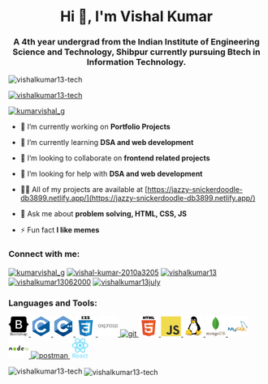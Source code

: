 <h1 align="center">Hi 👋, I'm Vishal Kumar</h1>
<h3 align="center">A 4th year undergrad from the Indian Institute of Engineering Science and Technology, Shibpur currently pursuing Btech in Information Technology.</h3>

<p align="left"> <img src="https://komarev.com/ghpvc/?username=vishalkumar13-tech&label=Profile%20views&color=0e75b6&style=flat" alt="vishalkumar13-tech" /> </p>

<p align="left"> <a href="https://github.com/ryo-ma/github-profile-trophy"><img src="https://github-profile-trophy.vercel.app/?username=vishalkumar13-tech" alt="vishalkumar13-tech" /></a> </p>

<p align="left"> <a href="https://twitter.com/kumarvishal_g" target="blank"><img src="https://img.shields.io/twitter/follow/kumarvishal_g?logo=twitter&style=for-the-badge" alt="kumarvishal_g" /></a> </p>

- 🔭 I’m currently working on **Portfolio Projects**

- 🌱 I’m currently learning **DSA and web development**

- 👯 I’m looking to collaborate on **frontend related projects**

- 🤝 I’m looking for help with **DSA and web development**

- 👨‍💻 All of my projects are available at [https://jazzy-snickerdoodle-db3899.netlify.app/](https://jazzy-snickerdoodle-db3899.netlify.app/)

- 💬 Ask me about **problem solving, HTML, CSS, JS**

- ⚡ Fun fact **I like memes**

<h3 align="left">Connect with me:</h3>
<p align="left">
<a href="https://twitter.com/kumarvishal_g" target="blank"><img align="center" src="https://raw.githubusercontent.com/rahuldkjain/github-profile-readme-generator/master/src/images/icons/Social/twitter.svg" alt="kumarvishal_g" height="30" width="40" /></a>
<a href="https://linkedin.com/in/vishal-kumar-2010a3205" target="blank"><img align="center" src="https://raw.githubusercontent.com/rahuldkjain/github-profile-readme-generator/master/src/images/icons/Social/linked-in-alt.svg" alt="vishal-kumar-2010a3205" height="30" width="40" /></a>
<a href="https://www.codechef.com/users/vishalkumar13" target="blank"><img align="center" src="https://cdn.jsdelivr.net/npm/simple-icons@3.1.0/icons/codechef.svg" alt="vishalkumar13" height="30" width="40" /></a>
<a href="https://www.leetcode.com/vishalkumar13062000" target="blank"><img align="center" src="https://raw.githubusercontent.com/rahuldkjain/github-profile-readme-generator/master/src/images/icons/Social/leet-code.svg" alt="vishalkumar13062000" height="30" width="40" /></a>
<a href="https://auth.geeksforgeeks.org/user/vishalkumar13july" target="blank"><img align="center" src="https://raw.githubusercontent.com/rahuldkjain/github-profile-readme-generator/master/src/images/icons/Social/geeks-for-geeks.svg" alt="vishalkumar13july" height="30" width="40" /></a>
</p>

<h3 align="left">Languages and Tools:</h3>
<p align="left"> <a href="https://getbootstrap.com" target="_blank" rel="noreferrer"> <img src="https://raw.githubusercontent.com/devicons/devicon/master/icons/bootstrap/bootstrap-plain-wordmark.svg" alt="bootstrap" width="40" height="40"/> </a> <a href="https://www.cprogramming.com/" target="_blank" rel="noreferrer"> <img src="https://raw.githubusercontent.com/devicons/devicon/master/icons/c/c-original.svg" alt="c" width="40" height="40"/> </a> <a href="https://www.w3schools.com/cpp/" target="_blank" rel="noreferrer"> <img src="https://raw.githubusercontent.com/devicons/devicon/master/icons/cplusplus/cplusplus-original.svg" alt="cplusplus" width="40" height="40"/> </a> <a href="https://www.w3schools.com/css/" target="_blank" rel="noreferrer"> <img src="https://raw.githubusercontent.com/devicons/devicon/master/icons/css3/css3-original-wordmark.svg" alt="css3" width="40" height="40"/> </a> <a href="https://expressjs.com" target="_blank" rel="noreferrer"> <img src="https://raw.githubusercontent.com/devicons/devicon/master/icons/express/express-original-wordmark.svg" alt="express" width="40" height="40"/> </a> <a href="https://git-scm.com/" target="_blank" rel="noreferrer"> <img src="https://www.vectorlogo.zone/logos/git-scm/git-scm-icon.svg" alt="git" width="40" height="40"/> </a> <a href="https://www.w3.org/html/" target="_blank" rel="noreferrer"> <img src="https://raw.githubusercontent.com/devicons/devicon/master/icons/html5/html5-original-wordmark.svg" alt="html5" width="40" height="40"/> </a> <a href="https://developer.mozilla.org/en-US/docs/Web/JavaScript" target="_blank" rel="noreferrer"> <img src="https://raw.githubusercontent.com/devicons/devicon/master/icons/javascript/javascript-original.svg" alt="javascript" width="40" height="40"/> </a> <a href="https://www.linux.org/" target="_blank" rel="noreferrer"> <img src="https://raw.githubusercontent.com/devicons/devicon/master/icons/linux/linux-original.svg" alt="linux" width="40" height="40"/> </a> <a href="https://www.mongodb.com/" target="_blank" rel="noreferrer"> <img src="https://raw.githubusercontent.com/devicons/devicon/master/icons/mongodb/mongodb-original-wordmark.svg" alt="mongodb" width="40" height="40"/> </a> <a href="https://www.mysql.com/" target="_blank" rel="noreferrer"> <img src="https://raw.githubusercontent.com/devicons/devicon/master/icons/mysql/mysql-original-wordmark.svg" alt="mysql" width="40" height="40"/> </a> <a href="https://nodejs.org" target="_blank" rel="noreferrer"> <img src="https://raw.githubusercontent.com/devicons/devicon/master/icons/nodejs/nodejs-original-wordmark.svg" alt="nodejs" width="40" height="40"/> </a> <a href="https://postman.com" target="_blank" rel="noreferrer"> <img src="https://www.vectorlogo.zone/logos/getpostman/getpostman-icon.svg" alt="postman" width="40" height="40"/> </a> <a href="https://reactjs.org/" target="_blank" rel="noreferrer"> <img src="https://raw.githubusercontent.com/devicons/devicon/master/icons/react/react-original-wordmark.svg" alt="react" width="40" height="40"/> </a> </p>

<p><img align="left" src="https://github-readme-stats.vercel.app/api/top-langs?username=vishalkumar13-tech&show_icons=true&locale=en&layout=compact" alt="vishalkumar13-tech" /></p>

<p>&nbsp;<img align="center" src="https://github-readme-stats.vercel.app/api?username=vishalkumar13-tech&show_icons=true&locale=en" alt="vishalkumar13-tech" /></p>
